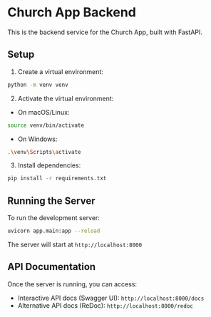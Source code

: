 # Church App Backend

This is the backend service for the Church App, built with FastAPI.

## Setup

1. Create a virtual environment:

```bash
python -m venv venv
```

2. Activate the virtual environment:

-   On macOS/Linux:

```bash
source venv/bin/activate
```

-   On Windows:

```bash
.\venv\Scripts\activate
```

3. Install dependencies:

```bash
pip install -r requirements.txt
```

## Running the Server

To run the development server:

```bash
uvicorn app.main:app --reload
```

The server will start at `http://localhost:8000`

## API Documentation

Once the server is running, you can access:

-   Interactive API docs (Swagger UI): `http://localhost:8000/docs`
-   Alternative API docs (ReDoc): `http://localhost:8000/redoc`
